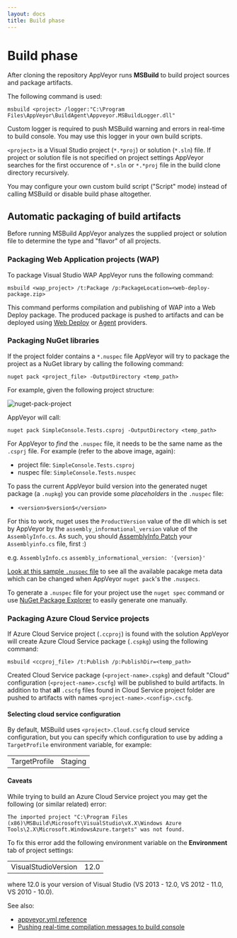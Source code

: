 ```yaml
---
layout: docs
title: Build phase
---
```


# Build phase

After cloning the repository AppVeyor runs **MSBuild** to build project sources and package artifacts.

The following command is used:

    msbuild <project> /logger:"C:\Program Files\AppVeyor\BuildAgent\Appveyor.MSBuildLogger.dll"

Custom logger is required to push MSBuild warning and errors in real-time to build console.
You may use this logger in your own build scripts.

`<project>` is a Visual Studio project (`*.*proj`) or solution (`*.sln`) file. If project or solution file is not specified on project settings AppVeyor searches for the first occurence of `*.sln` or `*.*proj` file in the build clone directory recursively.

You may configure your own custom build script ("Script" mode) instead of calling MSBuild or disable build phase altogether.


## Automatic packaging of build artifacts

Before running MSBuild AppVeyor analyzes the supplied project or solution file to determine the type and "flavor" of all projects.

### Packaging Web Application projects (WAP)

To package Visual Studio WAP AppVeyor runs the following command:

    msbuild <wap_project> /t:Package /p:PackageLocation=<web-deploy-package.zip>

This command performs compilation and publishing of WAP into a Web Deploy package. The produced package is pushed to artifacts and can be deployed using [Web Deploy](/docs/deployment/web-deploy/) or [Agent](/docs/deployment/agent/) providers.


### Packaging NuGet libraries

If the project folder contains a `*.nuspec` file AppVeyor will try to package the project as a NuGet library by calling the following command:

    nuget pack <project_file> -OutputDirectory <temp_path>

For example, given the following project structure:

![nuget-pack-project](/assets/images/docs/nuget-pack-project.png)

AppVeyor will call:

    nuget pack SimpleConsole.Tests.csproj -OutputDirectory <temp_path>

For AppVeyor to *find* the `.nuspec` file, it needs to be the same name as the `.csprj` file. For example (refer to the above image, again):

* project file: `SimpleConsole.Tests.csproj`
* nuspec file: `SimpleConsole.Tests.nuspec`

To pass the current AppVeyor build version into the generated nuget package (a `.nupkg`) you can provide some *placeholders* in the `.nuspec` file:

* `<version>$version$</version>`

For this to work, nuget uses the `ProductVersion` value of the dll which is set by AppVeyor by the `assembly_informational_version` value of the `AssemblyInfo.cs`. As such, you should [AssemblyInfo Patch](/docs/build-configuration#assemblyinfo-patching) your `Assemblyinfo.cs` file, first :)

e.g. `AssemblyInfo.cs`
`assembly_informational_version: '{version}'`

[Look at this sample `.nuspec` file](https://github.com/FeodorFitsner/nuget-test/blob/master/MyNuGetLib/MyNuGetLib.nuspec) to see all the available pacakge meta data which can be changed when AppVeyor `nuget pack`'s the `.nuspecs`.

To generate a `.nuspec` file for your project use the `nuget spec` command or use [NuGet Package Explorer](https://github.com/NuGetPackageExplorer/NuGetPackageExplorer) to easily generate one manually.


### Packaging Azure Cloud Service projects

If Azure Cloud Service project (`.ccproj`) is found with the solution AppVeyor will create Azure Cloud Service package (`.cspkg`) using the following command:

    msbuild <ccproj_file> /t:Publish /p:PublishDir=<temp_path>

Created Cloud Service package (`<project-name>.cspkg`) and default "Cloud" configuration (`<project-name>.cscfg`) will be published to build artifacts. In addition to that **all** `.cscfg` files found in Cloud Service project folder are pushed to artifacts with names `<project-name>.<config>.cscfg`.

#### Selecting cloud service configuration

By default, MSBuild uses `<project>.Cloud.cscfg` cloud service configuration, but you can specify which configuration to use by adding a `TargetProfile` environment variable, for example:

<!-- markdownlint-disable MD033 -->
<table>
    <tr>
        <td>TargetProfile</td>
        <td>Staging</td>
    </tr>
</table>
<!-- markdownlint-enable MD033 -->

#### Caveats

While trying to build an Azure Cloud Service project you may get the following (or similar related) error:

    The imported project "C:\Program Files (x86)\MSBuild\Microsoft\VisualStudio\vX.X\Windows Azure Tools\2.X\Microsoft.WindowsAzure.targets" was not found.

To fix this error add the following environment variable on the **Environment** tab of project settings:

<!-- markdownlint-disable MD033 -->
<table>
    <tr>
        <td>VisualStudioVersion</td>
        <td>12.0</td>
    </tr>
</table>
<!-- markdownlint-enable MD033 -->

where 12.0 is your version of Visual Studio (VS 2013 - 12.0, VS 2012 - 11.0, VS 2010 - 10.0).

See also:

* [appveyor.yml reference](/docs/appveyor-yml/)
* [Pushing real-time compilation messages to build console](/docs/build-worker-api#add-compilation-message)
